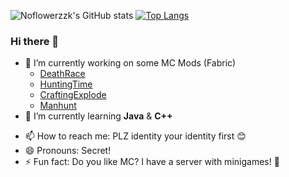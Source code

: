 ![Noflowerzzk's GitHub stats](https://github-readme-stats.vercel.app/api?username=Noflowerzzk&show_icons=true&count_private=true&theme=buefy)
[![Top Langs](https://github-readme-stats.vercel.app/api/top-langs/?username=Noflowerzzk&theme=buefy&hide=tex&layout=compact)](https://github.com/anuraghazra/github-readme-stats)

### Hi there 👋


- 🔭 I’m currently working on some MC Mods (Fabric)
  - [DeathRace](https://github.com/Noflowerzzk/DeathRace)
  - [HuntingTime](https://github.com/Noflowerzzk/HuntingTime)
  - [CraftingExplode](https://github.com/Noflowerzzk/CraftingExplode)
  - [Manhunt](https://github.com/Noflowerzzk/Manhunt)
- 🌱 I’m currently learning **Java** & **C++**
<!-- - 👯 I’m looking to collaborate on ... -->
<!-- - 🤔 I’m looking for help with  -->
<!-- - 💬 Ask me about ... -->
- 📫 How to reach me: PLZ identity your identity first 😊
- 😄 Pronouns: Secret! 
- ⚡ Fun fact: Do you like MC? I have a server with minigames! 🙌

